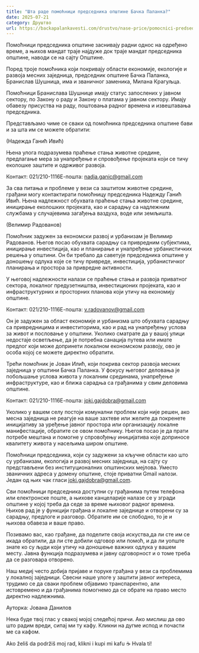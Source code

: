 ```yaml
---
title: "Шта раде помоћници председника општине Бачка Паланка?"
date: 2025-07-21
category: Друштво
url: https://backapalankavesti.com/drustvo/nase-price/pomocnici-predsednika-opstine/
---
```


Помоћници председника општине заснивају радни однос на одређено време, а њихов мандат траје најдуже док траје мандат председника општине, наводи се на сајту Општине.

Поред троје помоћника који покривају области економије, екологије и развоја месних заједница, председник општине Бачка Паланка, Бранислав Шушница, има и званичног заменика, Милана Крагуљца.

Помоћници Бранислава Шушнице имају статус запослених у јавном сектору, по Закону о раду и Закону о платама у јавном сектору. Имају обавезу присуства на раду, поштовања радног времена и извештавања председника.

Представљамо чиме се сваки од помоћника председника општине бави и за шта им се можете обратити:

(Надежда Ганић Ивић)

Њена улога подразумева праћење стања животне средине, предлагање мера за унапређење и спровођење пројеката који се тичу еколошке заштите и одрживог развоја.

Контакт: 021/210-1116Е-пошта: nadja.ganic@gmail.com

За сва питања и проблеме у вези са заштитом животне средине, грађани могу контактирати помоћницу председника Надежду Ганић Ивић. Њена надлежност обухвата праћење стања животне средине, иницирање еколошких пројеката, као и сарадњу са надлежним службама у случајевима загађења ваздуха, воде или земљишта.

(Велимир Радованов)

Помоћник задужен за економски развој и урбанизам је Велимир Радованов. Његов посао обухвата сарадњу са привредним субјектима, иницирање инвестиција, као и планирање и унапређење урбанистичких решења у општини. Он би требало да саветује председника општине у доношењу одлука које се тичу привреде, инвестиција, урбанистичког планирања и простора за привредне активности.

У његовој надлежности налази се праћење стања и развоја приватног сектора, локалног предузетништва, инвестиционих пројеката, као и инфраструктурних и просторних планова који утичу на економију општине.

Контакт: 021/210-1116Е-пошта: v.radovanov@gmail.com

Он је задужен за област економије и урбанизма што обухвата сарадњу са привредницима и инвеститорима, као и рад на унапређењу услова за живот и пословање у општини. Уколико сматрате да у вашој улици недостаје осветљење, да је потребна санација путева или имате предлог који може допринети локалном економском развоју, ово је особа којој се можете директно обратити.

Трећи помоћник је Јован Илић, који покрива сектор развоја месних заједница у општини Бачка Паланка. У фокусу његовог деловања је побољшање услова живота у локалним срединама, унапређење инфраструктуре, као и ближа сарадња са грађанима у свим деловима општине.

Контакт: 021/210-1116Е-пошта: joki.gajdobra@gmail.com

Уколико у вашем селу постоји комунални проблем који није решен, ако месна заједница не реагује на ваше захтеве или желите да покренете иницијативу за уређење јавног простора или организацију локалне манифестације, обратите се овом помоћнику. Његов посао је да прати потребе мештана и помогне у спровођењу иницијатива које доприносе квалитету живота у насељима широм општине.

Помоћници председника, који су задужени за кључне области као што су урбанизам, екологија и развој месних заједница, на сајту су представљени без институционалних општинских мејлова. Уместо званичних адреса у домену општине, стоје приватни Gmail налози. Један од њих чак гласи joki.gajdobra@gmail.com.

Сви помоћници председника доступни су грађанима путем телефона или електронске поште, а њихове канцеларије налазе се у згради општине у којој треба да седе за време њиховог радног времена. Њихов рад је у функцији грађана и локалне заједнице и отворени су за сарадњу, предлоге и разговор. Обратите им се слободно, то је и њихова обавеза и вашe право.

Позивамо вас, као грађане, да поделите своја искуства,да ли сте им се икада обратили, да ли сте добили одговор или помоћ, и да ли уопште знате ко су људи који утичу на доношење важних одлука у вашем месту. Јавна функција подразумева и јавну одговорност и о томе треба да се разговара отворено.

Наш медиј често добија пријаве и поруке грађана у вези са проблемима у локалној заједници. Свесни наше улоге у заштити јавног интереса, трудимо се да сваки проблем објавимо транспарентно, али истовремено и да грађанима помогнемо да се обрате на право место директно надлежнима.

Ауторка: Јована Данилов

Нека буде твој глас у свакој мојој следећој причи. Ако мислиш да ово што радим вреди, сипај ми ту кафу. Кликни на дугме испод и почасти ме са кафом.

Ako želiš da podržiš moj rad, klikni i kupi mi kafu ☕ Hvala ti!

